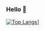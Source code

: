 ### Hello 👋

[![Top Langs](https://github-readme-stats.vercel.app/api/top-langs/?username=TheseusDeus&layout=compact&theme=tokyonight)](https://github.com/anuraghazra/github-readme-stats)]
<!--[![General stats](https://github-readme-stats.vercel.app/api?username=TheseusDeus)](https://github.com/anuraghazra/github-readme-stats)--!>



<!--
**TheseusDeus/TheseusDeus** is a ✨ _special_ ✨ repository because its `README.md` (this file) appears on your GitHub profile.

Here are some ideas to get you started:

- 🔭 I’m currently working on ...
- 🌱 I’m currently learning ...
- 👯 I’m looking to collaborate on ...
- 🤔 I’m looking for help with ...
- 💬 Ask me about ...
- 📫 How to reach me: ...
- 😄 Pronouns: ...
- ⚡ Fun fact: ...
-->

